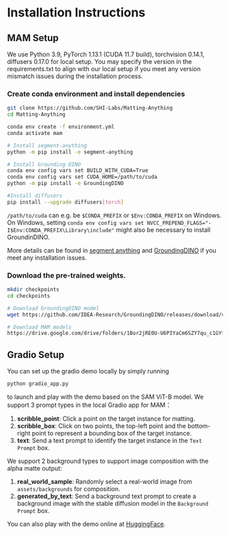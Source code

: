 # Installation Instructions
## MAM Setup
We use Python 3.9, PyTorch 1.13.1 (CUDA 11.7 build), torchvision 0.14.1, diffusers 0.17.0 for local setup. You may specify the version in the requirements.txt to align with our local setup if you meet any version mismatch issues during the installation process.

### Create conda environment and install dependencies

  ```bash
  git clone https://github.com/SHI-Labs/Matting-Anything
  cd Matting-Anything
  
  conda env create -f environment.yml
  conda activate mam

  # Install segment-anything
  python -m pip install -e segment-anything

  # Install Grounding DINO
  conda env config vars set BUILD_WITH_CUDA=True
  conda env config vars set CUDA_HOME=/path/to/cuda
  python -m pip install -e GroundingDINO

  #Install diffusers
  pip install --upgrade diffusers[torch]
  ```
`/path/to/cuda` can e.g. be `$CONDA_PREFIX` or `$Env:CONDA_PREFIX` on Windows. On Windows, setting `conda env config vars set NVCC_PREPEND_FLAGS="-I$Env:CONDA_PREFIX\Library\include"` might also be necessary to install GroundinDINO.
  
More details can be found in [segment anything](https://github.com/facebookresearch/segment-anything#installation) and [ GroundingDINO](https://github.com/IDEA-Research/GroundingDINO#install) if you meet any installation issues.

### Download the pre-trained weights.

  ```bash
  mkdir checkpoints
  cd checkpoints

  # Download GroundingDINO model
  wget https://github.com/IDEA-Research/GroundingDINO/releases/download/v0.1.0-alpha/groundingdino_swint_ogc.pth

  # Download MAM models
  https://drive.google.com/drive/folders/1Bor2jRE0U-U6PIYaCm6SZY7qu_c1GYfq?usp=sharing
  ```

## Gradio Setup
You can set up the gradio demo locally by simply running 
```bash
python gradio_app.py
```
to launch and play with the demo based on the SAM ViT-B model.
We support 3 prompt types in the local Gradio app for MAM：

1. **scribble_point**: Click a point on the target instance for matting.
2. **scribble_box**: Click on two points, the top-left point and the bottom-right point to represent a bounding box of the target instance.
3. **text**: Send a text prompt to identify the target instance in the `Text Prompt` box.

We support 2 background types to support image composition with the alpha matte output:

1. **real_world_sample**: Randomly select a real-world image from `assets/backgrounds` for composition.
2. **generated_by_text**: Send a background text prompt to create a background image with the stable diffusion model in the `Background Prompt` box.

You can also play with the demo online at [HuggingFace](https://huggingface.co/spaces/shi-labs/Matting-Anything).
